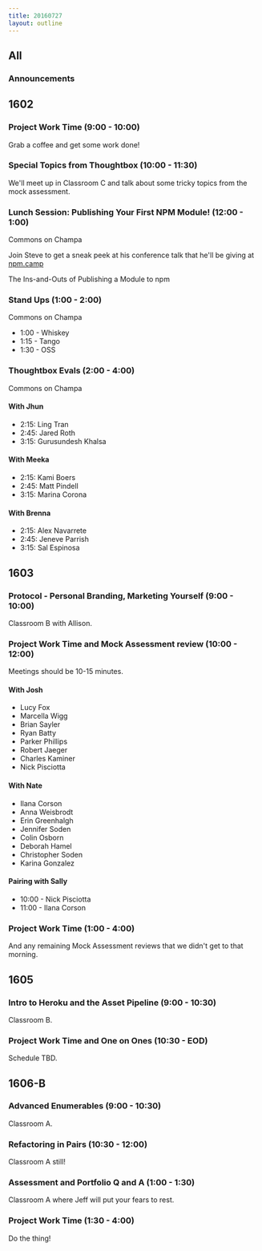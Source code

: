```yaml
---
title: 20160727
layout: outline
---
```


## All

### Announcements


## 1602

### Project Work Time (9:00 - 10:00)

Grab a coffee and get some work done!

### Special Topics from Thoughtbox (10:00 - 11:30)

We'll meet up in Classroom C and talk about some tricky topics from the mock assessment.

### Lunch Session: Publishing Your First NPM Module! (12:00 - 1:00)

Commons on Champa

Join Steve to get a sneak peek at his conference talk that he'll be giving at [npm.camp](http://npm.camp/)

The Ins-and-Outs of Publishing a Module to npm

### Stand Ups (1:00 - 2:00)

Commons on Champa

* 1:00 - Whiskey
* 1:15 - Tango
* 1:30 - OSS

### Thoughtbox Evals (2:00 - 4:00)

Commons on Champa

#### With Jhun

- 2:15: Ling Tran
- 2:45: Jared Roth
- 3:15: Gurusundesh Khalsa

#### With Meeka

- 2:15: Kami Boers
- 2:45: Matt Pindell
- 3:15: Marina Corona

#### With Brenna

- 2:15: Alex Navarrete
- 2:45: Jeneve Parrish
- 3:15: Sal Espinosa


## 1603

### Protocol - Personal Branding, Marketing Yourself (9:00 - 10:00)

Classroom B with Allison.

### Project Work Time and Mock Assessment review (10:00 - 12:00)

Meetings should be 10-15 minutes.

#### With Josh

* Lucy Fox
* Marcella Wigg
* Brian Sayler
* Ryan Batty
* Parker Phillips
* Robert Jaeger
* Charles Kaminer
* Nick Pisciotta

#### With Nate

* Ilana Corson
* Anna Weisbrodt
* Erin Greenhalgh
* Jennifer Soden
* Colin Osborn
* Deborah Hamel
* Christopher Soden
* Karina Gonzalez

#### Pairing with Sally

* 10:00 - Nick Pisciotta
* 11:00 - Ilana Corson

### Project Work Time (1:00 - 4:00)

And any remaining Mock Assessment reviews that we didn't get to that morning.

## 1605

### Intro to Heroku and the Asset Pipeline (9:00 - 10:30)

Classroom B.

### Project Work Time and One on Ones (10:30 - EOD)

Schedule TBD.


## 1606-B

### Advanced Enumerables (9:00 - 10:30)

Classroom A.

### Refactoring in Pairs (10:30 - 12:00)

Classroom A still!

### Assessment and Portfolio Q and A (1:00 - 1:30)

Classroom A where Jeff will put your fears to rest.

### Project Work Time (1:30 - 4:00)

Do the thing!
